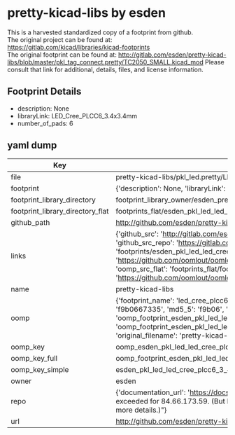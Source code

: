 # pretty-kicad-libs by esden  
This is a harvested standardized copy of a footprint from github.  
The original project can be found at:  
https://gitlab.com/kicad/libraries/kicad-footprints  
The original footprint can be found at:
http://gitlab.com/esden/pretty-kicad-libs/blob/master/pkl_tag_connect.pretty/TC2050_SMALL.kicad_mod
Please consult that link for additional, details, files, and license information.  
## Footprint Details
* description: None  
* libraryLink: LED_Cree_PLCC6_3.4x3.4mm  
* number_of_pads: 6  
## yaml dump  
| Key | Value |  
| --- | --- |  
| file | pretty-kicad-libs/pkl_led.pretty/LED_Cree_PLCC6_3.4x3.4mm.kicad_mod |  
| footprint | {'description': None, 'libraryLink': 'LED_Cree_PLCC6_3.4x3.4mm', 'number_of_pads': 6} |  
| footprint_library_directory | footprint_library_owner/esden_pretty-kicad-libs |  
| footprint_library_directory_flat | footprints_flat/esden_pkl_led_led_cree_plcc6_3_4x3_4mm/working |  
| github_path | http://github.com/esden/pretty-kicad-libs/blob/master/pkl_led.pretty/LED_Cree_PLCC6_3.4x3.4mm.kicad_mod |  
| links | {'github_src': 'http://gitlab.com/esden/pretty-kicad-libs/blob/master/pkl_tag_connect.pretty/TC2050_SMALL.kicad_mod', 'github_src_repo': 'https://gitlab.com/kicad/libraries/kicad-footprints', 'oomp_bot': 'footprints/esden_pkl_led_led_cree_plcc6_3_4x3_4mm/working', 'oomp_bot_github': 'https://github.com/oomlout/oomlout_oomp_footprint_bot/tree/main/footprints/esden_pkl_led_led_cree_plcc6_3_4x3_4mm/working', 'oomp_src_flat': 'footprints_flat/footprints_flat/esden_pkl_led_led_cree_plcc6_3_4x3_4mm/working', 'oomp_src_flat_github': 'https://github.com/oomlout/oomlout_oomp_footprint_src/tree/main/footprints_flat/esden_pkl_led_led_cree_plcc6_3_4x3_4mm/working'} |  
| name | pretty-kicad-libs |  
| oomp | {'footprint_name': 'led_cree_plcc6_3_4x3_4mm', 'library_name': 'pkl_led', 'md5': 'f9b0667335597fbee5012dae41241f80', 'md5_10': 'f9b0667335', 'md5_5': 'f9b06', 'md5_6': 'f9b066', 'oomp_key': 'oomp_esden_pkl_led_led_cree_plcc6_3_4x3_4mm', 'oomp_key_extra': 'oomp_footprint_esden_pkl_led_led_cree_plcc6_3_4x3_4mm', 'oomp_key_full': 'oomp_footprint_esden_pkl_led_led_cree_plcc6_3_4x3_4mm_f9b066', 'oomp_key_simple': 'esden_pkl_led_led_cree_plcc6_3_4x3_4mm', 'original_filename': 'pretty-kicad-libs/pkl_led.pretty/LED_Cree_PLCC6_3.4x3.4mm.kicad_mod', 'owner_name': 'esden'} |  
| oomp_key | oomp_esden_pkl_led_led_cree_plcc6_3_4x3_4mm |  
| oomp_key_full | oomp_footprint_esden_pkl_led_led_cree_plcc6_3_4x3_4mm |  
| oomp_key_simple | esden_pkl_led_led_cree_plcc6_3_4x3_4mm |  
| owner | esden |  
| repo | {'documentation_url': 'https://docs.github.com/rest/overview/resources-in-the-rest-api#rate-limiting', 'message': "API rate limit exceeded for 84.66.173.59. (But here's the good news: Authenticated requests get a higher rate limit. Check out the documentation for more details.)"} |  
| url | http://github.com/esden/pretty-kicad-libs |  

